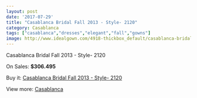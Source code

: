 ```yaml
---
layout: post
date: '2017-07-29'
title: "Casablanca Bridal Fall 2013 - Style- 2120"
category: Casablanca
tags: ["casablanca","dresses","elegant","fall","gowns"]
image: http://www.idealgown.com/4918-thickbox_default/casablanca-bridal-fall-2013-style-2120.jpg
---
```

Casablanca Bridal Fall 2013 - Style- 2120

On Sales: **$306.495**
<a href="https://www.idealgown.com/en/casablanca/2215-casablanca-bridal-fall-2013-style-2120.html"><amp-img layout="responsive" width="600" height="600" src="//www.idealgown.com/4918-thickbox_default/casablanca-bridal-fall-2013-style-2120.jpg" alt="Casablanca Bridal Fall 2013 - Style- 2120 0" /></a>
<a href="https://www.idealgown.com/en/casablanca/2215-casablanca-bridal-fall-2013-style-2120.html"><amp-img layout="responsive" width="600" height="600" src="//www.idealgown.com/4920-thickbox_default/casablanca-bridal-fall-2013-style-2120.jpg" alt="Casablanca Bridal Fall 2013 - Style- 2120 1" /></a>
<a href="https://www.idealgown.com/en/casablanca/2215-casablanca-bridal-fall-2013-style-2120.html"><amp-img layout="responsive" width="600" height="600" src="//www.idealgown.com/4919-thickbox_default/casablanca-bridal-fall-2013-style-2120.jpg" alt="Casablanca Bridal Fall 2013 - Style- 2120 2" /></a>

Buy it: [Casablanca Bridal Fall 2013 - Style- 2120](https://www.idealgown.com/en/casablanca/2215-casablanca-bridal-fall-2013-style-2120.html "Casablanca Bridal Fall 2013 - Style- 2120")

View more: [Casablanca](https://www.idealgown.com/en/31-casablanca "Casablanca")
